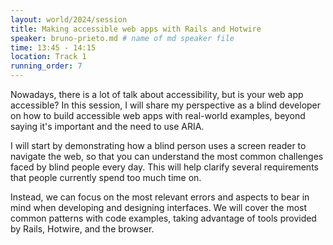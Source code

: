 ```yaml
---
layout: world/2024/session
title: Making accessible web apps with Rails and Hotwire
speaker: bruno-prieto.md # name of md speaker file
time: 13:45 - 14:15
location: Track 1
running_order: 7
---
```


Nowadays, there is a lot of talk about accessibility, but is your web app accessible? In this session, I will share my perspective as a blind developer on how to build accessible web apps with real-world examples, beyond saying it's important and the need to use ARIA.

I will start by demonstrating how a blind person uses a screen reader to navigate the web, so that you can understand the most common challenges faced by blind people every day. This will help clarify several requirements that people currently spend too much time on.

Instead, we can focus on the most relevant errors and aspects to bear in mind when developing and designing interfaces. We will cover the most common patterns with code examples, taking advantage of tools provided by Rails, Hotwire, and the browser.
